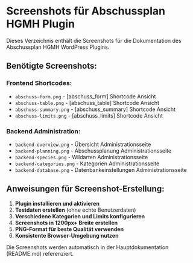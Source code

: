 # Screenshots für Abschussplan HGMH Plugin

Dieses Verzeichnis enthält die Screenshots für die Dokumentation des Abschussplan HGMH WordPress Plugins.

## Benötigte Screenshots:

### Frontend Shortcodes:
- `abschuss-form.png` - [abschuss_form] Shortcode Ansicht
- `abschuss-table.png` - [abschuss_table] Shortcode Ansicht  
- `abschuss-summary.png` - [abschuss_summary] Shortcode Ansicht
- `abschuss-limits.png` - [abschuss_limits] Shortcode Ansicht

### Backend Administration:
- `backend-overview.png` - Übersicht Administrationsseite
- `backend-planning.png` - Abschussplanung Administrationsseite
- `backend-species.png` - Wildarten Administrationsseite
- `backend-categories.png` - Kategorien Administrationsseite
- `backend-database.png` - Datenbankeinstellungen Administrationsseite

## Anweisungen für Screenshot-Erstellung:

1. **Plugin installieren und aktivieren**
2. **Testdaten erstellen** (ohne echte Benutzerdaten)
3. **Verschiedene Kategorien und Limits konfigurieren**
4. **Screenshots in 1200px+ Breite erstellen**
5. **PNG-Format für beste Qualität verwenden**
6. **Konsistente Browser-Umgebung nutzen**

Die Screenshots werden automatisch in der Hauptdokumentation (README.md) referenziert.
